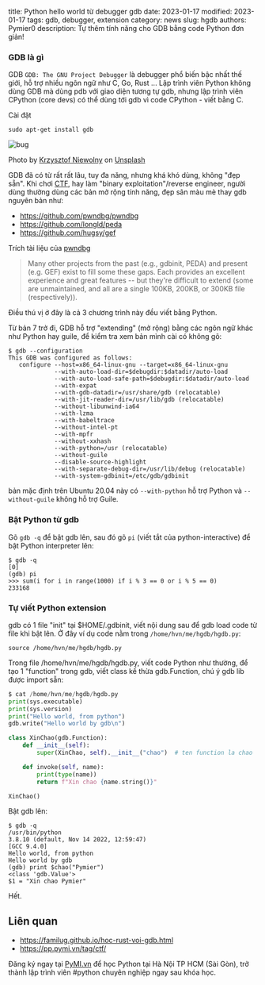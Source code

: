 title: Python hello world từ debugger gdb
date: 2023-01-17
modified: 2023-01-17
tags: gdb, debugger, extension
category: news
slug: hgdb
authors: Pymier0
description: Tự thêm tính năng cho GDB bằng code Python đơn giản!

### GDB là gì
GDB `GDB: The GNU Project Debugger` là debugger phổ biến bậc nhất thế giới, hỗ
trợ nhiều ngôn ngữ như C, Go, Rust ...
Lập trình viên Python không dùng GDB mà dùng pdb với giao diện tương tự gdb, nhưng lập trình viên CPython (core devs) có thể dùng tới gdb vì code CPython - viết bằng C.

Cài đặt

```
sudo apt-get install gdb
```

![bug](https://images.unsplash.com/photo-1512887000011-f36fc9a9eeaf?ixlib=rb-4.0.3&dl=krzysztof-niewolny-RVd0o9ryfAo-unsplash.jpg&w=640&q=80&fm=jpg&crop=entropy&cs=tinysrgb)

Photo by <a href="https://unsplash.com/fr/@epan5?utm_source=unsplash&utm_medium=referral&utm_content=creditCopyText">Krzysztof  Niewolny</a> on <a href="https://unsplash.com/photos/RVd0o9ryfAo?utm_source=unsplash&utm_medium=referral&utm_content=creditCopyText">Unsplash</a>

GDB đã có từ rất rất lâu, tuy đa năng, nhưng khá khó dùng, không "đẹp sẵn". Khi chơi [CTF](https://pp.pymi.vn/tag/ctf/), hay làm "binary exploitation"/reverse engineer, người dùng thường dùng các bản mở rộng tính năng, đẹp sãn màu mè thay gdb nguyên bản như:

- <https://github.com/pwndbg/pwndbg>
- <https://github.com/longld/peda>
- <https://github.com/hugsy/gef>

Trích tài liệu của [pwndbg](https://github.com/pwndbg/pwndbg)

> Many other projects from the past (e.g., gdbinit, PEDA) and present (e.g. GEF) exist to fill some these gaps. Each provides an excellent experience and great features -- but they're difficult to extend (some are unmaintained, and all are a single 100KB, 200KB, or 300KB file (respectively)).

Điều thú vị ở đây là cả 3 chương trình này đều viết bằng Python.

Từ bản 7 trở đi, GDB hỗ trợ "extending" (mở rộng) bằng các ngôn ngữ khác như Python hay guile, để kiểm tra xem bản mình cài có không gõ:

```
$ gdb --configuration
This GDB was configured as follows:
   configure --host=x86_64-linux-gnu --target=x86_64-linux-gnu
             --with-auto-load-dir=$debugdir:$datadir/auto-load
             --with-auto-load-safe-path=$debugdir:$datadir/auto-load
             --with-expat
             --with-gdb-datadir=/usr/share/gdb (relocatable)
             --with-jit-reader-dir=/usr/lib/gdb (relocatable)
             --without-libunwind-ia64
             --with-lzma
             --with-babeltrace
             --without-intel-pt
             --with-mpfr
             --without-xxhash
             --with-python=/usr (relocatable)
             --without-guile
             --disable-source-highlight
             --with-separate-debug-dir=/usr/lib/debug (relocatable)
             --with-system-gdbinit=/etc/gdb/gdbinit
```

bản mặc định trên Ubuntu 20.04 này có `--with-python` hỗ trợ Python và `--without-guile` không hỗ trợ Guile.

### Bật Python từ gdb
Gõ `gdb -q` để bật gdb lên, sau đó gõ `pi` (viết tắt của python-interactive) để bật Python interpreter lên:

```
$ gdb -q                                                                                             [0]
(gdb) pi
>>> sum(i for i in range(1000) if i % 3 == 0 or i % 5 == 0)
233168
```

### Tự  viết Python extension
gdb có 1 file "init" tại $HOME/.gdbinit, viết nội dung sau để gdb load code từ file khi bật lên. Ở đây ví dụ code nằm trong `/home/hvn/me/hgdb/hgdb.py`:

```
source /home/hvn/me/hgdb/hgdb.py
```

Trong file /home/hvn/me/hgdb/hgdb.py, viết code Python như thường, để tạo 1 "function" trong gdb, viết class kế thừa gdb.Function, chú ý gdb lib được import sẵn:

```py
$ cat /home/hvn/me/hgdb/hgdb.py                                                                      [0]
print(sys.executable)
print(sys.version)
print("Hello world, from python")
gdb.write("Hello world by gdb\n")

class XinChao(gdb.Function):
    def __init__(self):
        super(XinChao, self).__init__("chao")  # ten function la chao

    def invoke(self, name):
        print(type(name))
        return f"Xin chao {name.string()}"

XinChao()
```

Bật gdb lên:

```
$ gdb -q
/usr/bin/python
3.8.10 (default, Nov 14 2022, 12:59:47)
[GCC 9.4.0]
Hello world, from python
Hello world by gdb
(gdb) print $chao("Pymier")
<class 'gdb.Value'>
$1 = "Xin chao Pymier"
```

Hết.

## Liên quan
- <https://familug.github.io/hoc-rust-voi-gdb.html>
- <https://pp.pymi.vn/tag/ctf/>

Đăng ký ngay tại [PyMI.vn](https://pymi.vn) để học Python tại Hà Nội TP HCM (Sài Gòn),
trở thành lập trình viên #python chuyên nghiệp ngay sau khóa học.
